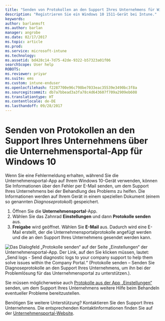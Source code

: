 ```yaml
---
title: "Senden von Protokollen an den Support Ihres Unternehmens für Windows 10-Geräte | Microsoft-Dokumentation"
description: "Registrieren Sie ein Windows 10 1511-Gerät bei Intune."
keywords: 
author: barlanmsft
ms.author: barlan
manager: angrobe
ms.date: 02/17/2017
ms.topic: article
ms.prod: 
ms.service: microsoft-intune
ms.technology: 
ms.assetid: bd428c14-7d75-42de-9322-b57323a01f06
searchScope: User help
ROBOTS: 
ms.reviewer: priyar
ms.suite: ems
ms.custom: intune-enduser
ms.openlocfilehash: f2287700e96c798be7033eac35539e3490bc3f8a
ms.sourcegitcommit: db7a7bbead3a3fa78c4d643607f709a2909eb608
ms.translationtype: HT
ms.contentlocale: de-DE
ms.lasthandoff: 09/28/2017
---
```

# <a name="send-logs-to-your-company-support-from-the-company-portal-app-for-windows-10"></a>Senden von Protokollen an den Support Ihres Unternehmens über die Unternehmensportal-App für Windows 10

Wenn Sie eine Fehlermeldung erhalten, während Sie die Unternehmensportal-App auf Ihrem Windows 10-Gerät verwenden, können Sie Informationen über den Fehler per E-Mail senden, um dem Support Ihres Unternehmens bei der Behandlung des Problems zu helfen. Die Informationen werden auf Ihrem Gerät in einem speziellen Dokument (einem so genannten _Diagnoseprotokoll_) gespeichert.

1.  Öffnen Sie die **Unternehmensportal**-App.
2.  Wählen Sie das Zahnrad **Einstellungen** und dann **Protokolle senden** aus.
3.  **Freigabe** wird geöffnet. Wählen Sie **E-Mail** aus. Dadurch wird eine E-Mail erstellt, der die Unternehmensportalprotokolle angefügt werden und die an den Support Ihres Unternehmens gesendet werden kann.

  ![Das Dialogfeld „Protokolle senden“ auf der Seite „Einstellungen“ der Unternehmensportal-App. Der Link, auf den Sie klicken müssen, lautet: „Send logs - Send diagnostic logs to your company support to help them solve issues within the Company Portal.“ (Protokolle senden – Senden Sie Diagnoseprotokolle an den Support Ihres Unternehmens, um ihn bei der Problemlösung für das Unternehmensportal zu unterstützen.).](./media/w10-share-logs.png)

Sie müssen möglicherweise auch [Protokolle aus der App „Einstellungen“](send-logs-to-your-it-admin-settings-windows.md) senden, um dem Support Ihres Unternehmens weitere Hilfe beim Behandeln eventueller Probleme bereitzustellen. 

Benötigen Sie weitere Unterstützung? Kontaktieren Sie den Support Ihres Unternehmens. Die entsprechenden Kontaktinformationen finden Sie auf der [Unternehmensportal-Website](https://portal.manage.microsoft.com).
